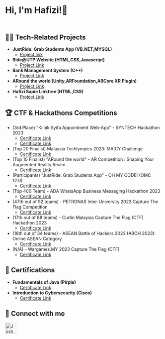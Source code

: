 <h1>Hi, I'm Hafizi!👋 <br/>

<!-- Profile views -->
<p align="center">
  <img src="https://komarev.com/ghpvc/?username=Hafizii&label=Profile%20views&color=0e75b6&style=flat" alt="" />
</p>

<h2>👨‍💻 Tech-Related Projects</h2>

- <b>JustRide: Grab Students App (VB.NET,MYSQL)</b>
  - [Project link](https://github.com/Hafizii)
- <b>Ride@UTP Website (HTML,CSS,Javascript)</b>
  - [Project Link](https://github.com/Hafizii)
- <b>Bank Management System (C++)</b>
  - [Project Link](https://github.com/Hafizii)
- <b>ARound the world (Unity,ARFoundation,ARCore XR Plugin)</b>
  - [Project Link](https://github.com/Hafizii)
- <b>Hafizi Sapie Linktree (HTML,CSS)</b>
  - [Project Link](https://github.com/Hafizii)

<!---
-<b>Portfolio Website (HTML,CSS,Javascript,ReactJS)</b>
-->

<h2>🏆 CTF & Hackathons Competitions</h2>

- (3rd Place) "Klinik Syifa Appointment Web-App" - SYNTECH Hackathon 2023
  - [Certificate Link](https://utpmy-my.sharepoint.com/:b:/g/personal/ahmad_22007490_utp_edu_my/EZC3i2GouLVCjsKSiPxxPbUBiNJAimBduGc61RV44lS73A)
  - [Certificate Link](https://utpmy-my.sharepoint.com/:b:/g/personal/ahmad_22007490_utp_edu_my/EbeINuXTRfxKg-3mLS4mXzQBrcAhIFKZOW2ufu86vNPS1A)
- (Top 20 Finalist) Malaysia Techlympics 2023: MAICY Challenge
  - [Certificate Link](https://github.com/Hafizii)
- (Top 10 Finalist) "ARound the world" - AR Competition : Shaping Your Augmented Reality Realm
  - [Certificate Link](https://github.com/Hafizii)
- (Participants) "JustRide: Grab Students App" - OH MY CODE! (OMC 12.0)
  - [Certificate Link](https://github.com/Hafizii)
- (Top 400 Team) - ADA WhatsApp Business Messaging Hackathon 2023
  - [Certificate Link](https://github.com/Hafizii)
- (47th out of 92 teams) - PETRONAS Inter-University 2023 Capture The Flag Competition
  - [Certificate Link](https://utpmy-my.sharepoint.com/:b:/g/personal/ahmad_22007490_utp_edu_my/EZAGLUh1eJNCufUwe6gQ3rwBiIz8tD8MPiHt_2-IOuVVew)
- (17th out of 88 teams) - Curtin Malaysia Capture The Flag (CTF) Hackathon 2023
  - [Certificate Link](https://utpmy-my.sharepoint.com/:i:/g/personal/ahmad_22007490_utp_edu_my/EeoQ-S3F5hBCgGMt_BahMR8BuNUAwEtUdGTvNN1l5BphBQ?e=NUe5KT)
- (18th out of 34 teams) - ASEAN Battle of Hackers 2023 (ABOH 2023): Online ASEAN Category
  - [Certificate Link](https://utpmy-my.sharepoint.com/:b:/g/personal/ahmad_22007490_utp_edu_my/EQixPSgAfeRKuGuq6uW8SRMBUfg_DSVGUmuc4ijCXq30Vw?e=TLbfAJ)
- (N/A) - Wargames.MY 2023 Capture The Flag (CTF)
  - [Certificate Link](https://github.com/Hafizii)



<h2>📜 Certifications</h2>

- <b>Fundamentals of Java (Pirple)</b>
  - [Certificate Link](https://utpmy-my.sharepoint.com/:b:/g/personal/ahmad_22007490_utp_edu_my/EebjcWs0j01Nm-UsV_SHcGwBFSieknohO_0jzdVyFLzbSw?e=qUaO0H)
- <b>Introduction to Cybersecurity (Cisco)</b>
  - [Certificate Link](https://utpmy-my.sharepoint.com/:b:/g/personal/ahmad_22007490_utp_edu_my/EeExn8gSXPJEoNfkg8HGrNMBKG2kFD_GwciYB6jBwDCzkQ?e=BlaJOK)



<h2> 🤳 Connect with me</h2>

[<img align="left" alt="JoshMadakor | LinkedIn" width="35px" src="https://cdn.jsdelivr.net/npm/simple-icons@v3/icons/linkedin.svg" />][linkedin]

[linkedin]: https://www.linkedin.com/in/hafizisapie/

